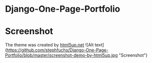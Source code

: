 Django-One-Page-Portfolio
=========================

# Screenshot
The theme was created by [html5up.net](http://html5up.net/read-only)
![Alt text] (https://github.com/stephfuchs/Django-One-Page-Portfolio/blob/master/screenshot-demo-by-html5up.jpg "Screenshot")
